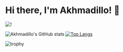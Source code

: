 # Hi there, I'm Akhmadillo! 👋


![!](https://komarev.com/ghpvc/?username=akhmadmamirov&color=brightgreen)


![Akhmadillo's GitHub stats](https://github-readme-stats.vercel.app/api?username=AKHMADMAMIROV&show_icons=true&theme=tokyonight&count_private=true&include_all_commits=true)
[![Top Langs](https://github-readme-stats.vercel.app/api/top-langs/?username=AKHMADMAMIROV&layout=compact&theme=tokyonight)](https://github.com/AKHMADMAMIROV)


![trophy](https://github-profile-trophy.vercel.app/?username=akhmadmamirov)


